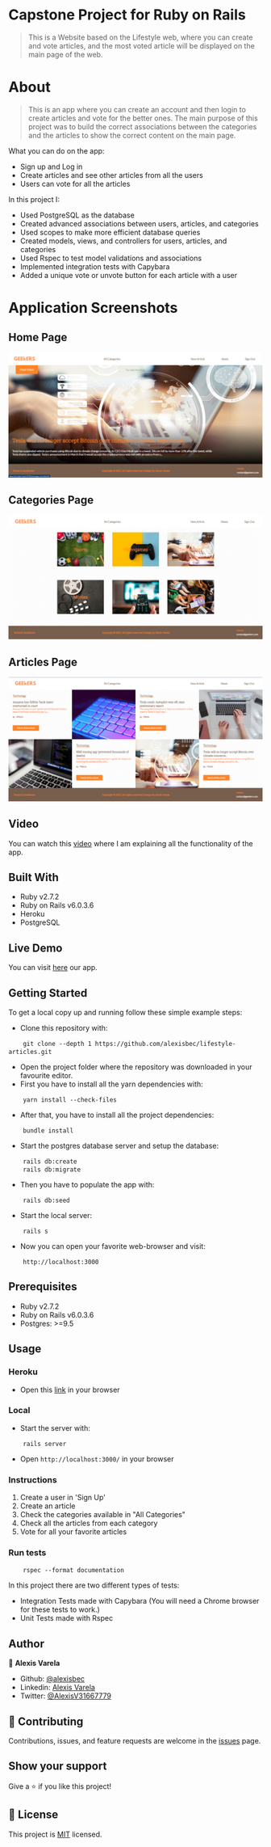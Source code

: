 # Capstone Project for Ruby on Rails

> This is a Website based on the Lifestyle web, where you can create and vote articles, and the most voted article will be displayed on the main page of the web.

# About

> This is an app where you can create an account and then login to create articles and vote for the better ones. The main purpose of this project was to build the correct associations between the categories and the articles to show the correct content on the main page.

What you can do on the app:
- Sign up and Log in
- Create articles and see other articles from all the users
- Users can vote for all the articles

In this project I:
- Used PostgreSQL as the database
- Created advanced associations between users, articles, and categories
- Used scopes to make more efficient database queries
- Created models, views, and controllers for users, articles, and categories
- Used Rspec to test model validations and associations
- Implemented integration tests with Capybara
- Added a unique vote or unvote button for each article with a user

# Application Screenshots

## Home Page
![screenshot of Geekers Home](screenshot_home.png)

## Categories Page
![screenshot of Geekers Categories](screenshot_categories.png)

## Articles Page
![screenshot of Geekers Articles](screenshot_articles.png)

## Video

You can watch this [video](https://www.loom.com/share/97983c1977874bc08f764794843fa1fd) where I am explaining all the functionality of the app.

## Built With

- Ruby v2.7.2
- Ruby on Rails v6.0.3.6
- Heroku
- PostgreSQL

## Live Demo

You can visit [here](https://shrouded-island-92730.herokuapp.com/) our app.

## Getting Started

To get a local copy up and running follow these simple example steps:

- Clone this repository with:
```
    git clone --depth 1 https://github.com/alexisbec/lifestyle-articles.git
```
- Open the project folder where the repository was downloaded in your favourite editor.
- First you have to install all the yarn dependencies with:
```
    yarn install --check-files
```
- After that, you have to install all the project dependencies:
```
    bundle install
```
- Start the postgres database server and setup the database:
```
    rails db:create
    rails db:migrate
```
- Then you have to populate the app with: 
```
    rails db:seed
```
- Start the local server:
```
    rails s
```
- Now you can open your favorite web-browser and visit:
```
    http://localhost:3000
```

## Prerequisites

- Ruby v2.7.2
- Ruby on Rails v6.0.3.6
- Postgres: >=9.5

## Usage
### Heroku

- Open this [link](https://shrouded-island-92730.herokuapp.com/) in your browser

### Local

- Start the server with:

```
    rails server
```
- Open `http://localhost:3000/` in your browser

### Instructions

1. Create a user in 'Sign Up'
2. Create an article
3. Check the categories available in "All Categories"
4. Check all the articles from each category
5. Vote for all your favorite articles

### Run tests

```
    rspec --format documentation
```

In this project there are two different types of tests:

- Integration Tests made with Capybara (You will need a Chrome browser for these tests to work.)
- Unit Tests made with Rspec

## Author

👤 **Alexis Varela**
- Github: [@alexisbec](https://github.com/alexisbec)
- Linkedin: [Alexis Varela](www.linkedin.com/in/alexbec)
- Twitter: [@AlexisV31667779](https://twitter.com/AlexisV31667779)


## 🤝 Contributing

Contributions, issues, and feature requests are welcome in the [issues](https://github.com/alexisbec/lifestyle-articles/issues) page.

## Show your support

Give a ⭐️ if you like this project!

## 📝 License

This project is [MIT](https://github.com/alexisbec/lifestyle-articles/blob/development/LICENSE) licensed.
